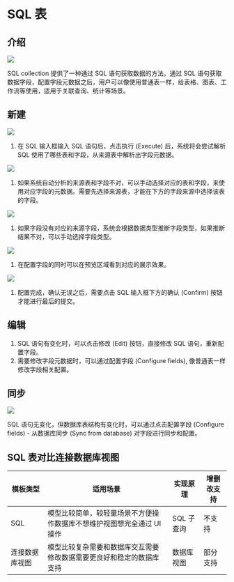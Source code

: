 # SQL 表

## 介绍

![](https://static-docs.nocobase.com/c6221758f3aea2f45d0df7b815353697.png)

SQL collection 提供了一种通过 SQL 语句获取数据的方法。通过 SQL 语句获取数据字段，配置字段元数据之后，用户可以像使用普通表一样，给表格、图表、工作流等使用，适用于关联查询、统计等场景。

## 新建

![](https://static-docs.nocobase.com/64b3a663285be6377141901c2ff3e1f0.png)

1. 在 SQL 输入框输入 SQL 语句后，点击执行 (Execute) 后，系统将会尝试解析 SQL 使用了哪些表和字段，从来源表中解析出字段元数据。

![](https://static-docs.nocobase.com/513f2161226dd1e705ab0cf0efb2be90.png)

1. 如果系统自动分析的来源表和字段不对，可以手动选择对应的表和字段，来使用对应字段的元数据。需要先选择来源表，才能在下方的字段来源中选择该表的字段。

![](https://static-docs.nocobase.com/966759acf8d6f7380d27feb4edcc15ed.png)

1. 如果字段没有对应的来源字段，系统会根据数据类型推断字段类型，如果推断结果不对，可以手动选择字段类型。

![](https://static-docs.nocobase.com/0e752127ab3e46c0742522891310906b.png)

1. 在配置字段的同时可以在预览区域看到对应的展示效果。

![](https://static-docs.nocobase.com/d741d8b43785e003d35fc0b53fc0e649.png)

1. 配置完成，确认无误之后，需要点击 SQL 输入框下方的确认 (Confirm) 按钮才能进行最后的提交。

## 编辑

1. SQL 语句有变化时，可以点击修改 (Edit) 按钮，直接修改 SQL 语句，重新配置字段。
2. 需要修改字段元数据时，可以通过配置字段 (Configure fields), 像普通表一样修改字段相关配置。

## 同步

![](https://static-docs.nocobase.com/dd5c0ea1b3def4c8bf4d5fcdb81fac3a.png)

SQL 语句无变化，但数据库表结构有变化时，可以通过点击配置字段 (Configure fields) - 从数据库同步 (Sync from database) 对字段进行同步和配置。

## SQL 表对比连接数据库视图

| 模板类型       | 适用场景                                                               | 实现原理   | 增删改支持 |
| -------------- | ---------------------------------------------------------------------- | ---------- | ---------- |
| SQL            | 模型比较简单，较轻量场景不方便操作数据库不想维护视图想完全通过 UI 操作 | SQL 子查询 | 不支持     |
| 连接数据库视图 | 模型比较复杂需要和数据库交互需要修改数据需要更良好和稳定的数据库支持   | 数据库视图 | 部分支持   |